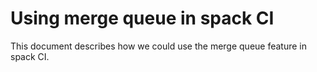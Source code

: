 # Using merge queue in spack CI

This document describes how we could use the merge queue feature in spack CI.
